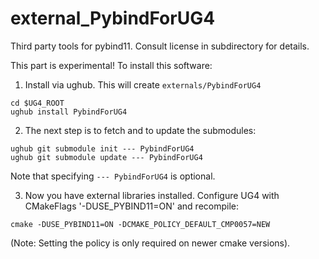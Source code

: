 # external_PybindForUG4

Third party tools for pybind11. Consult license in subdirectory for details.

This part is experimental! To install this software:

1) Install via ughub. This will create ``externals/PybindForUG4``

```
cd $UG4_ROOT
ughub install PybindForUG4
```

2) The next step is to fetch and to update the submodules:

```
ughub git submodule init --- PybindForUG4
ughub git submodule update --- PybindForUG4 
```
Note that specifying ``--- PybindForUG4`` is optional.

3) Now you have external libraries installed. Configure UG4 with CMakeFlags '-DUSE_PYBIND11=ON' and recompile:

```
cmake -DUSE_PYBIND11=ON -DCMAKE_POLICY_DEFAULT_CMP0057=NEW
```
(Note: Setting the policy is only required on newer cmake versions).

